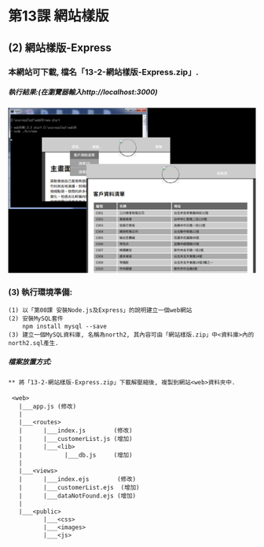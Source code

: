 # 第13課 網站樣版


## (2) 網站樣版-Express

### 本網站可下載, 檔名「13-2-網站樣版-Express.zip」.


##### 執行結果:(在瀏覽器輸入http://localhost:3000)
![GitHub Logo](/images/results13-2.jpg)


### (3) 執行環境準備:
```
(1) 以「第00課 安裝Node.js及Express」的說明建立一個web網站
(2) 安裝MySQL套件
    npm install mysql --save
(3) 建立一個MySQL資料庫, 名稱為north2, 其內容可由「網站樣版.zip」中<資料庫>內的north2.sql產生.
```


##### 檔案放置方式:
```
** 將「13-2-網站樣版-Express.zip」下載解壓縮後, 複製到網站<web>資料夾中.

 <web>
   |___app.js (修改)
   |
   |___<routes>
   |      |___index.js        (修改) 
   |      |___customerList.js (增加)
   |      |___<lib>
   |            |___db.js     (增加)
   |
   |___<views>
   |      |___index.ejs        (修改)   
   |      |___customerList.ejs  (增加)
   |      |___dataNotFound.ejs (增加)   
   |
   |___<public>
          |___<css>
          |___<images>
          |___<js>
```
